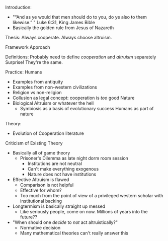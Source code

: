 Introduction: 
- "“And as ye would that men should do to you, do ye also to them likewise.”
" Luke 6:31, King James Bible
- Basically the golden rule from Jesus of Nazareth

Thesis: Always cooperate. Always choose altruism.

Framework Approach

Definitions: Probably need to define _cooperation_ and _altruism_ separately
Surprise! They're the same.

Practice:
Humans
- Examples from antiquity
- Examples from non-western civilizations
- Religion vs non-religion
- Collusion as legal concept: cooperation is _too_ good
Nature
- Biological Altruism or whatever the hell
  - Symbiosis as a basis of evolutionary success
Humans as part of nature

Theory:
- Evolution of Cooperation literature

Criticism of Existing Theory
- Basically all of game theory
  - Prisoner's Dilemma as late night dorm room session
    - Institutions are not neutral
    - Can't make everything exogenous
    - Nature does not have institutions
- Effective Altruism is flawed
  - Comparison is not helpful
  - Effective for whom?
  - Too much from the point of view of a privileged western scholar with institutional backing
- Longtermism is basically straight up messed
  - Like seriously people, come on now. Millions of years into the future??
- "When should one _decide_ to _not_ act altruistically?"
  - Normative decision
  - Many mathematical theories can't really answer this



